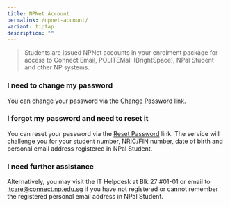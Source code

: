 ```yaml
---
title: NPNet Account
permalink: /npnet-account/
variant: tiptap
description: ""
---
```

<blockquote>
<p>​Students are issued NPNet accounts in your enrolment package for access
to Connect Email, POLITEMall (BrightSpace), NPal Student and other NP systems.</p>
</blockquote>
<p></p>
<h3>I need to change my password</h3>
<p>You can change your password via the <a href="https://www1.np.edu.sg/cc/std_acct/pwdchange/login.aspx" rel="noopener noreferrer nofollow" target="_blank">Change Password</a> link.</p>
<p></p>
<h3>I forgot my password and need to reset it</h3>
<p>You can reset your password via the <a href="https://www1.np.edu.sg/cc/std_acct/pwdreset/pwdforget.aspx" rel="noopener noreferrer nofollow" target="_blank">Reset Password</a> link.
The service will challenge you for your student number, NRIC/FIN number,
date of birth and personal email address registered in NPal Student.</p>
<p></p>
<h3>I need further assistance</h3>
<p>Alternatively, you may visit the IT Helpdesk at Blk 27 #01-01 or email
to <a href="mailto:itcare@connect.np.edu.sg" rel="noopener noreferrer nofollow" target="_blank">itcare@connect.np.edu.sg</a> if
you have not registered or cannot remember the registered personal ​email
address in NPal Student.</p>